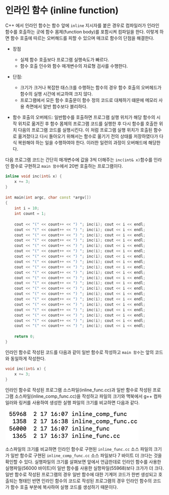 # 인라인 함수 (inline function)

C++ 에서 인라인 함수는 함수 앞에 ```inline``` 지시자를 붙은 경우로 컴파일러가 인라인 함수를 호출하는 곳에 함수 몸제(function body)를 포함시켜 컴파일을 한다. 
이렇게 하면 함수 호출에 따르는 오버해드를 피할 수 있으며 매크로 함수의 단점을 해결한다. 

* 장점
  - 실제 함수 호출보다 프로그램 실행속도가 빠르다.
  - 함수 호출 인수와 함수 매개변수의 자료형 검사를 수행한다.
   
* 단점: 
  - 크기가 크거나 복잡한 태스크를 수행하는 함수의 경우 함수 호출의 오버헤드가 함수의 실행 시간에 비교하여 크지 않다.
  - 프로그램에서 모든 함수 호출문이 함수 정의 코드로 대체하기 떄문에 메모리 사용 측면에서 알반 함수보다 블리하다.    

- 함수 호출의 오버헤드: 일반함수를 호출하면 프로그램 실행 위치가 해당 함수의 시작 위치로 옮겨진 후 함수 몸체의 프로그램 코드를 실행한 후 다시 함수를 호출한 위치 다음의 프로그램 코드를 실행시킨다. 
이 처럼 프로그램 실행 위치가 호출된 함수로 옮겨졌다고 다시 돌아오기 위해서는 함수로 옮기기 전의 상태를 저장하였다가 다식 복원해야 하는 일을 수행하여야 한다. 이러한 일련의 과정이 오버해드에 해당한다.

다음 프로그램 코드는 간단히 매개변수에 값을 3씩 더해주는 ```inc(int& x)```함수를 인라인 함수로 구현하고 ```main 함수```에서 20번 호출하는 프로그램이다. 

```c++
inline void inc(int& x) {
	x += 3;
}

int main(int argc, char const *argv[])
{
	int i = 10;
	int count = 1;

	cout << "(" << count++ << ") "; inc(i); cout << i << endl;
	cout << "(" << count++ << ") "; inc(i); cout << i << endl;
	cout << "(" << count++ << ") "; inc(i); cout << i << endl;
	cout << "(" << count++ << ") "; inc(i); cout << i << endl;
	cout << "(" << count++ << ") "; inc(i); cout << i << endl;
	cout << "(" << count++ << ") "; inc(i); cout << i << endl;
	cout << "(" << count++ << ") "; inc(i); cout << i << endl;
	cout << "(" << count++ << ") "; inc(i); cout << i << endl;
	cout << "(" << count++ << ") "; inc(i); cout << i << endl;
	cout << "(" << count++ << ") "; inc(i); cout << i << endl;
	cout << "(" << count++ << ") "; inc(i); cout << i << endl;
	cout << "(" << count++ << ") "; inc(i); cout << i << endl;
	cout << "(" << count++ << ") "; inc(i); cout << i << endl;
	cout << "(" << count++ << ") "; inc(i); cout << i << endl;
	cout << "(" << count++ << ") "; inc(i); cout << i << endl;
	cout << "(" << count++ << ") "; inc(i); cout << i << endl;
	cout << "(" << count++ << ") "; inc(i); cout << i << endl;
	cout << "(" << count++ << ") "; inc(i); cout << i << endl;
	cout << "(" << count++ << ") "; inc(i); cout << i << endl;
	cout << "(" << count++ << ") "; inc(i); cout << i << endl;

	return 0;
}
```
인라인 함수로 작성된 코드를 다음과 같이 일반 함수로 작성하고 ```main 함수```는 앞의 코드와 동일하게 작성한다.
```c++
void inc(int& x) {
	x += 3;
}
```
인라인 함수로 작성된 프로그램 소스파일(inline_func.cc)과 일반 함수로 작성된 프로그램 소스파일(inline_comp_func.cc)을 작성하고 
파일의 크기와 맥북에서 g++ 컴파일러와 링커를 사용하여 생성한 실행 파일의 크기를 비교하면 다음과 같다.

<img src=./inline_func.png>

소스파일의 크기를 비교하면 인라인 함수로 구현된 ```inline_func.cc``` 소스 파일의 크기가 일반 함수로 구현된 ```inline_comp_func.cc``` 소스 파일보다 7 바이트 더 크다는 것을 확인할 수 있다.
실행파일의 크기를 살펴보면 앞에서 언급한데로 인라인 함수를 사용한 실행파일(56000 바이트)이 일반 함수를 사용한 실항파일(55968)보다 크가가 더 크다. 일반 함수로 작성된 프로그램의 경우 일반 함수에 대한 기계어 코드가 한번 생성되고 호출되는 형태인 반면 인라인 함수의 코드로 작성된 프로그램의 경우 인라인 함수의 코드가 함수 호출 부분에 복사하여 실행 코드를 생성하기 때문이다. 




